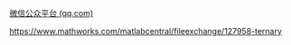 



[微信公众平台 (qq.com)](https://mp.weixin.qq.com/s/o_QssyQ1Jd3Mbm6o1XgpUw)

https://www.mathworks.com/matlabcentral/fileexchange/127958-ternary



